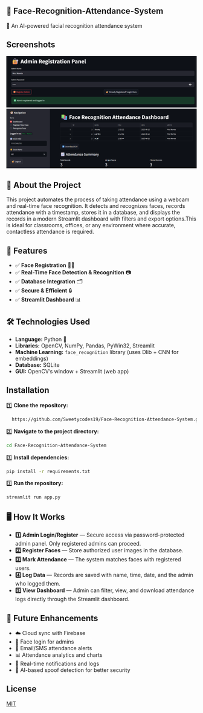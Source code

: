 ## **📸 Face-Recognition-Attendance-System**

  🚀 An AI-powered facial recognition attendance system

## Screenshots
![image alt](https://github.com/Sweetycodes19/Face-Recognition-Attendance-System/blob/main/Images/Screenshot%202025-07-19%20232001.png)
![image alt](https://github.com/Sweetycodes19/Face-Recognition-Attendance-System/blob/main/Images/Screenshot%202025-08-21%20140643.png?raw=true)



## 📜 About the Project
This project automates the process of taking attendance using a webcam and real-time face recognition. It detects and recognizes faces, records attendance with a timestamp, stores it in a database, and displays the records in a modern Streamlit dashboard with filters and export options.This is ideal for classrooms, offices, or any environment where accurate, contactless attendance is required.

## 🎯 Features
- ✅ **Face Registration** 🧑‍💻
- ✅ **Real-Time Face Detection & Recognition** 📷
- ✅ **Database Integration** 🗂️
- ✅ **Secure & Efficient** 🔒
- ✅ **Streamlit Dashboard** 📊
## 🛠️ Technologies Used
- **Language:** Python 🐍  
- **Libraries:** OpenCV, NumPy, Pandas, PyWin32, Streamlit  
- **Machine Learning:** `face_recognition` library (uses Dlib + CNN for embeddings)  
- **Database:** SQLite  
- **GUI:** OpenCV’s window + Streamlit (web app)
## Installation

1️⃣ **Clone the repository:**

```bash
  https://github.com/Sweetycodes19/Face-Recognition-Attendance-System.git
```
2️⃣ **Navigate to the project directory:**

```bash
cd Face-Recognition-Attendance-System
```
3️⃣ **Install dependencies:**

```bash 
pip install -r requirements.txt
```
3️⃣ **Run the repository:**

```bash 
streamlit run app.py
```
    
## 🖥️ How It Works
- **1️⃣ Admin Login/Register** — Secure access via password-protected admin panel. Only registered admins can proceed.
- **2️⃣ Register Faces** — Store authorized user images in the database.
- **3️⃣ Mark Attendance** — The system matches faces with registered users.
- **4️⃣ Log Data** — Records are saved with name, time, date, and the admin who logged them.
- **5️⃣ View Dashboard** — Admin can filter, view, and download attendance logs directly through the Streamlit dashboard.


## 📌 Future Enhancements
- ☁️ Cloud sync with Firebase
- 👤 Face login for admins
- 📧 Email/SMS attendance alerts
- 📊 Attendance analytics and charts
- 🔔 Real-time notifications and logs
- 🧠 AI-based spoof detection for better security


## License

[MIT](https://choosealicense.com/licenses/mit/)

